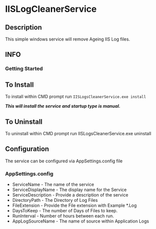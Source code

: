 # IISLogCleanerService
 
## Description

This simple windows service will remove Ageing IIS Log files. 

## INFO 

### Getting Started

## To Install 
To install within CMD prompt run `IISLogsCleanerService.exe install`



**_This will install the service and startup type is manual._**

## To Uninstall
To uninstall within CMD prompt run IISLogsCleanerService.exe uninstall

## Configuration

The service can be configured via AppSettings.config file 

### AppSettings.config 

* ServiceName - The name of the service
* ServiceDisplayName - The display name for the Service
* ServiceDescription - Provide a description of the service
* DirectoryPath - The Directory of Log Files
* FileExtension - Provide the File extension with Example *.Log
* DaysToKeep - The number of Days of Files to keep.
* RunInterval - Number of hours between each run. 
* AppLogSourceName - The name of source within Application Logs

